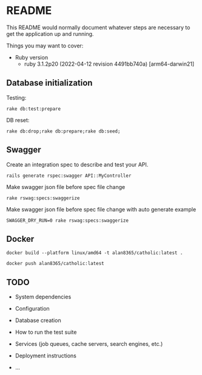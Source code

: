 # README

This README would normally document whatever steps are necessary to get the
application up and running.

Things you may want to cover:

- Ruby version
  - ruby 3.1.2p20 (2022-04-12 revision 4491bb740a) [arm64-darwin21]

## Database initialization

Testing: 
```shell
rake db:test:prepare
```

DB reset:
```shell
rake db:drop;rake db:prepare;rake db:seed;
```


## Swagger
Create an integration spec to describe and test your API.
```shell
rails generate rspec:swagger API::MyController
```

Make swagger json file before spec file change
```shell
rake rswag:specs:swaggerize
```

Make swagger json file before spec file change with auto generate example
```shell
SWAGGER_DRY_RUN=0 rake rswag:specs:swaggerize
```

## Docker

```shell
docker build --platform linux/amd64 -t alan8365/catholic:latest .  
```

```shell
docker push alan8365/catholic:latest
```


## TODO

* System dependencies

* Configuration

* Database creation

* How to run the test suite

* Services (job queues, cache servers, search engines, etc.)

* Deployment instructions

* ...
